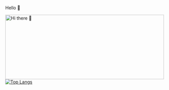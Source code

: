 
Hello 👋

<img src="https://user-images.githubusercontent.com/77352069/145713326-e33d170b-de4d-4fa2-a227-fa748ede7ac1.jpeg" alt="Hi there 👋" align="left" height="205px" width="500px">

[![Top Langs](https://github-readme-stats.vercel.app/api/top-langs/?username=dhruv-solanki2001&theme=radical)](https://github.com/dhruv-solanki2001/github-readme-stats)



<!-- dark, radical, merko, gruvbox, tokyonight, onedark, cobalt, synthwave, highcontrast, dracula -->

<!-- 
**dhruv-solanki2001/dhruv-solanki2001** is a ✨ _special_ ✨ repository because its `README.md` (this file) appears on your GitHub profile.

Here are some ideas to get you started:

- 🔭 I’m currently working on ...
- 🌱 I’m currently learning ...
- 👯 I’m looking to collaborate on ...
- 🤔 I’m looking for help with ...
- 💬 Ask me about ...
- 📫 How to reach me: ...
- 😄 Pronouns: ...
- ⚡ Fun fact: ...

 -->
